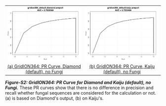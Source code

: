 |||
|:--:|:--:|
|![(a) GridION364: PR Curve, Diamond (default), no Fungi](../../stats/pics/noFungi/gridion364_default.diamond.noFung.prc.jpeg "(a) GridION364: PR Curve, Diamond (default), no Fungi")|![GridION364: PR Curve, Kaiju (default), no Fungi](../../stats/pics/noFungi/gridion364_default.kaiju.noFung.prc.jpeg "(b) GridION364: PR Curve, Kaiju (default), no Fungi")|
|[(a) GridION364: PR Curve, Diamond (default), no Fungi](../../stats/pics/noFungi/gridion364_default.diamond.noFung.prc.jpeg "(a) GridION364: PR Curve, Diamond (default), no Fungi")|[(b) GridION364: PR Curve, Kaiju (default), no Fungi](../../stats/pics/noFungi/gridion364_default.kaiju.noFung.prc.jpeg "(b) GridION364: PR Curve, Kaiju (default), no Fungi")|

***Figure-S2: GridION364: PR Curve for Diamond and Kaiju (default), no Fungi.*** These PR curves show that there is no difference in precision and recall whether fungal sequences are considered for the calculation or not. (a) is based on Diamond's output, (b) on Kaiju's.
